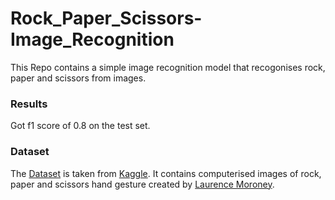 # Rock_Paper_Scissors-Image_Recognition
This Repo contains a simple image recognition model that recogonises rock, paper and scissors from images.
### Results
Got f1 score of 0.8 on the test set.

### Dataset
The [Dataset](https://www.kaggle.com/datasets/sanikamal/rock-paper-scissors-dataset) is taken from [Kaggle](http://kaggle.com). It contains computerised images of rock, paper and scissors hand gesture created by [Laurence Moroney](https://laurencemoroney.com/datasets.html).
